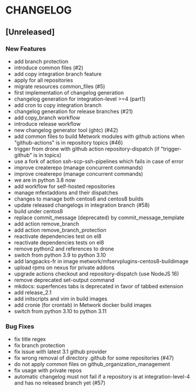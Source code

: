 # CHANGELOG

## [Unreleased]

### New Features

- add branch protection
- introduce common files (#2)
- add copy integration branch feature
- apply for all repositories
- migrate resources common_files (#5)
- first implementation of changelog generation
- changelog generation for integration-level >=4 (part1)
- add cron to copy integration branch 
- changelog generation for release branches (#21)
- add copy_branch workflow
- introduce release workflow
- new changelog generator tool (ghtc) (#42)
- add common files to build Metwork modules with github actions when "github-actions" is in repository topics (#46)
- trigger from drone with github action repository-dispatch (if "trigger-github" is in topics)
- use a fork of action ssh-scp-ssh-pipelines which fails in case of error
- improve createrepo (manage concurrent commands)
- improve createrepo (manage concurrent commands)
- we are in python 3.8 now
- add workflow for self-hosted repositories
- manage mfextaddons and their dispatches
- changes to manage both centos6 and centos8 builds
- update released changelogs in integration branch  (#58)
- build under centos8
- replace commit_message (deprecated) by commit_message_template
- add action remove_branch
- add action remove_branch_protection
- reactivate dependencies test on el8
- reactivate dependencies tests on el8
- remove python2 and references to drone
- switch from python 3.9 to python 3.10
- add langpacks-fr in image metwork/mfservplugins-centos8-buildimage
- upload rpms on nexus for private addons
- upgrade actions checkout and repository-dispatch (use NodeJS 16)
- remove deprecated set-output command
- mkdocs: superfences tabs is deprecated in favor of tabbed extension
- add release_2.1
- add initscripts and vim in build images
- add cronie (for crontab) in Metwork docker build images
- switch from python 3.10 to python 3.11

### Bug Fixes

- fix title regex
- fix branch protection
- fix issue with latest 3.1 github provider
- fix wrong removal of directory .github for some repositories (#47)
- do not apply common files on github_organization_management
- fix usage with private repos
- automatic changelog must not fail if a repository is at integration-level-4 and has no released branch yet (#57)


